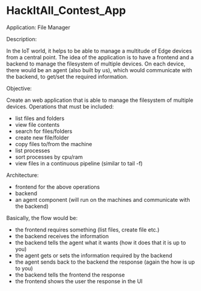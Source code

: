 # HackItAll_Contest_App

Application: File Manager

Description:

In the IoT world, it helps to be able to manage a multitude of Edge devices from a central point.
The idea of the application is to have a frontend and a backend to manage the filesystem of multiple devices.
On each device, there would be an agent (also built by us), which would communicate with the backend, to get/set the required information.

Objective:

Create an web application that is able to manage the filesystem of multiple devices.
Operations that must be included:
- list files and folders
- view file contents
- search for files/folders
- create new file/folder
- copy files to/from the machine
- list processes
- sort processes by cpu/ram
- view files in a continuous pipeline (similar to tail -f)

Architecture:

- frontend for the above operations
- backend
- an agent component (will run on the machines and communicate with the backend)

Basically, the flow would be:

- the frontend requires something (list files, create file etc.)
- the backend receives the information
- the backend tells the agent what it wants (how it does that it is up to you)
- the agent gets or sets the information required by the backend
- the agent sends back to the backend the response (again the how is up to you)
- the backend tells the frontend the response
- the frontend shows the user the response in the UI
